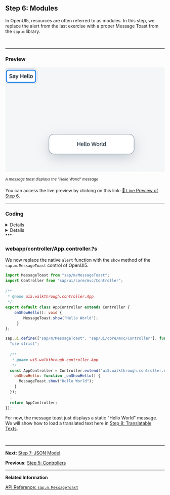 ## Step 6: Modules

In OpenUI5, resources are often referred to as modules. In this step, we replace the alert from the last exercise with a proper Message Toast from the `sap.m` library.

&nbsp;

***

### Preview

![](assets/loio2f629a95211f49afa367b60d233fb390_LowRes.png "A message toast displays the &quot;Hello World&quot; message")

<sup>*A message toast displays the "Hello World" message*</sup>

You can access the live preview by clicking on this link: [🔗 Live Preview of Step 6](https://sap-samples.github.io/ui5-typescript-walkthrough/build/06/index-cdn.html).

***

### Coding

<details class="ts-only">

You can download the solution for this step here: [📥 Download step 6](https://sap-samples.github.io/ui5-typescript-walkthrough/ui5-typescript-walkthrough-step-06.zip).

</details>

<details class="js-only">

You can download the solution for this step here: [📥 Download step 6](https://sap-samples.github.io/ui5-typescript-walkthrough/ui5-typescript-walkthrough-step-06-js.zip).

</details>
***

### webapp/controller/App.controller.?s

We now replace the native `alert` function with the `show` method of the `sap.m.MessageToast` control of OpenUI5. 


```ts
import MessageToast from "sap/m/MessageToast";
import Controller from "sap/ui/core/mvc/Controller";

/**
 * @name ui5.walkthrough.controller.App
 */
export default class AppController extends Controller {
    onShowHello(): void {
        MessageToast.show("Hello World");
     }
};

```

```js
sap.ui.define(["sap/m/MessageToast", "sap/ui/core/mvc/Controller"], function (MessageToast, Controller) {
  "use strict";

  /**
   * @name ui5.walkthrough.controller.App
   */
  const AppController = Controller.extend("ui5.walkthrough.controller.App", {
    onShowHello: function _onShowHello() {
      MessageToast.show("Hello World");
    }
  });
  ;
  return AppController;
});

```

For now, the message toast just displays a static "Hello World" message. We will show how to load a translated text here in [Step 8: Translatable Texts](../08/README.md).

&nbsp;

***

**Next:** [Step 7: JSON Model](../07/README.md "Now that we have set up the view and controller, it’s about time to think about the M in MVC.")

**Previous:** [Step 5: Controllers](../05/README.md "In this step, we replace the text with a button and show the Hello World message when the button is pressed. The handling of the button's press event is implemented in the controller of the view.")

***

**Related Information**  

[API Reference: `sap.m.MessageToast`](https://sdk.openui5.org/api/sap.m.MessageToast#methods)

